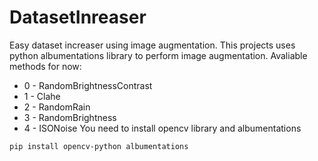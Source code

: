 # DatasetInreaser
Easy dataset increaser using image augmentation. This projects uses python albumentations library to perform image augmentation.
Avaliable methods for now:
* 0 - RandomBrightnessContrast 
* 1 - Clahe
* 2 - RandomRain
* 3 - RandomBrightness
* 4 - ISONoise
You need to install opencv library and albumentations
```bash
pip install opencv-python albumentations
```
